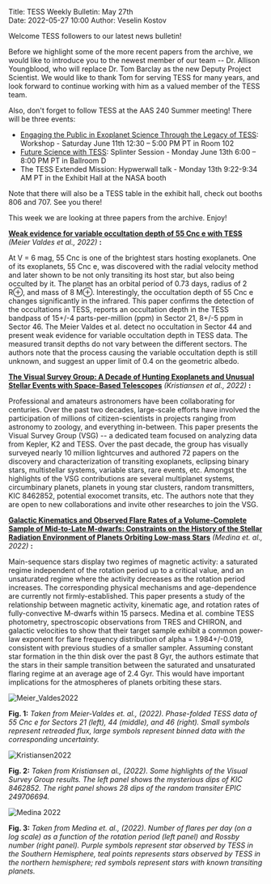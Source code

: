 Title: TESS Weekly Bulletin: May 27th  
Date: 2022-05-27 10:00
Author: Veselin Kostov

Welcome TESS followers to our latest news bulletin! 

Before we highlight some of the more recent papers from the archive, we would like to introduce you to the newest member of our team -- Dr. Allison Youngblood, who will replace Dr. Tom Barclay as the new Deputy Project Scientist. We would like to thank Tom for serving TESS for many years, and look forward to continue working with him as a valued member of the TESS team.  

Also, don't forget to follow TESS at the AAS 240 Summer meeting! There will be three events: 

 - [Engaging the Public in Exoplanet Science Through the Legacy of TESS](https://submissions.mirasmart.com/AAS240/Itinerary/EventDetail.aspx?evt=6): Workshop - Saturday  June 11th 12:30 – 5:00 PM PT in Room 102
 - [Future Science with TESS](https://submissions.mirasmart.com/AAS240/itinerary/EventDetail.aspx?evt=76): Splinter Session - Monday June 13th 6:00 – 8:00 PM PT in Ballroom D
 - The TESS Extended Mission: Hypwerwall talk - Monday 13th 9:22-9:34 AM PT in the Exhibit Hall at the NASA booth
 
Note that there will also be a TESS table in the exhibit hall, check out booths 806 and 707. See you there!

This week we are looking at three papers from the archive. Enjoy!

**[Weak evidence for variable occultation depth of 55 Cnc e with TESS](https://arxiv.org/abs/2205.08560)** *(Meier Valdes et al., 2022)* **:**

At V = 6 mag, 55 Cnc is one of the brightest stars hosting exoplanets. One of its exoplanets, 55 Cnc e, was discovered with the radial velocity method and later shown to be not only transiting its host star, but also being occulted by it. The planet has an orbital period of 0.73 days, radius of 2 R⊕, and mass of 8 M⊕. Interestingly, the occultation depth of 55 Cnc e changes significantly in the infrared. This paper confirms the detection of the occultations in TESS, reports an occultation depth in the TESS bandpass of 15+/-4 parts-per-million (ppm) in Sector 21, 8+/-5 ppm in Sector 46. The Meier Valdes et al. detect no occultation in Sector 44 and present weak evidence for variable occultation depth in TESS data. The measured transit depths do not vary between the different sectors. The authors note that the process causing the variable occultation depth is still unknown, and suggest an upper limit of 0.4 on the geometric albedo. 
 

**[The Visual Survey Group: A Decade of Hunting Exoplanets and Unusual Stellar Events with Space-Based Telescopes](https://arxiv.org/abs/2205.07832)** *(Kristiansen et al., 2022)* **:**

Professional and amateurs astronomers have been collaborating for centuries. Over the past two decades, large-scale efforts have involved the participation of millions of citizen-scientists in projects ranging from astronomy to zoology, and everything in-between. This paper presents the Visual Survey Group (VSG) -- a dedicated team focused on analyzing data from Kepler, K2 and TESS. Over the past decade, the group has visually surveyed nearly 10 million lightcurves and authored 72 papers on the discovery and characterization of transiting exoplanets, eclipsing binary stars, multistellar systems, variable stars, rare events, etc. Amongst the highlights of the VSG contributions are several multiplanet systems, circumbinary planets, planets in young star clusters, random transmitters, KIC 8462852, potential exocomet transits, etc. The authors note that they are open to new collaborations and invite other researches to join the VSG. 


**[Galactic Kinematics and Observed Flare Rates of a Volume-Complete Sample of Mid-to-Late M-dwarfs: Constraints on the History of the Stellar Radiation Environment of Planets Orbiting Low-mass Stars](https://arxiv.org/abs/2205.02331)** *(Medina et. al.,  2022)* **:**

Main-sequence stars display two regimes of magnetic activity: a saturated regime independent of the rotation period up to a critical value, and an unsaturated regime where the activity decreases as the rotation period increases. The corresponding physical mechanisms and age-dependence are currently not firmly-established. This paper presents a study of the relationship between magnetic activity, kinematic age, and rotation rates of fully-convective M-dwarfs within 15 parsecs. Medina et al. combine TESS photometry, spectroscopic observations from TRES and CHIRON, and galactic velocities to show that their target sample exhibit a common power-law exponent for flare frequency distribution of alpha = 1.984+/-0.019, consistent with previous studies of a smaller sampler. Assuming constant star formation in the thin disk over the past 8 Gyr, the authors estimate that the stars in their sample transition between the saturated and unsaturated flaring regime at an average age of 2.4 Gyr. This would have important implications for the atmospheres of planets orbiting these stars. 
 
![Meier_Valdes2022](images/Meier_Valders_2022_Fig2.png)

**Fig. 1:** *Taken from Meier-Valdes et. al., (2022). Phase-folded TESS data of 55 Cnc e for Sectors 21 (left), 44 (middle), and 46 (right). Small symbols represent retreaded flux, large symbols represent binned data with the corresponding uncertainty.*

![Kristiansen2022](images/Kristiansen_2022_Fig5.png)

**Fig. 2:** *Taken from Kristiansen al., (2022). Some highlights of the Visual Survey Group results. The left panel shows the mysterious dips of KIC 8462852. The right panel shows 28 dips of the random transiter EPIC 249706694.*

![Medina 2022](images/Medina_2022_Fig4.png)

**Fig. 3:** *Taken from Medina  et. al., (2022). Number of flares per day (on a log scale) as a function of the rotation period (left panel) and Rossby number (right panel). Purple symbols represent star observed by TESS in the Southern Hemisphere, teal points represents stars observed by TESS in the northern hemisphere; red symbols represent stars with known transiting planets.*
